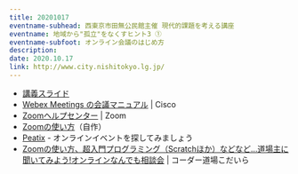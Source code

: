 ```yaml
---
title: 20201017
eventname-subhead: 西東京市田無公民館主催 現代的課題を考える講座
eventname: 地域から"孤立"をなくすヒント3 ①
eventname-subfoot: オンライン会議のはじめ方
description: 
date: 2020.10.17
link: http://www.city.nishitokyo.lg.jp/
---
```

- [講義スライド](https://docs.google.com/presentation/d/e/2PACX-1vT4xVqNXLtGd3H7XktxQ6ValXy1kceCdqAsLFMMWgwEQFAYh5ROTew_Mi4iSWumG1I6DNJC0Qf80c-s/pub?start=false&loop=false&delayms=3000)
- [Webex Meetings の会議マニュアル](https://www.cisco.com/c/m/ja_jp/solutions/webex/how-to-use.html) | Cisco
- [Zoomヘルプセンター](https://support.zoom.us/hc/ja) | Zoom
- [Zoomの使い方](https://docs.google.com/presentation/d/e/2PACX-1vTuTnuBEH8X6Dyw6KrfuCkH2yeJA0_90_OkCddDAgCcChxMOfOOMReNixLVmIBkItkLKJXEG9b8hoCp/pub?start=true&loop=false&delayms=3000)（自作）
- [Peatix](https://peatix.com/) - オンラインイベントを探してみましょう
- [Zoomの使い方、超入門プログラミング（Scratchほか）などなど…道場主に聞いてみよう!オンラインなんでも相談会](https://coderdojokodaira-chat-20201026.peatix.com/) | コーダー道場こだいら
